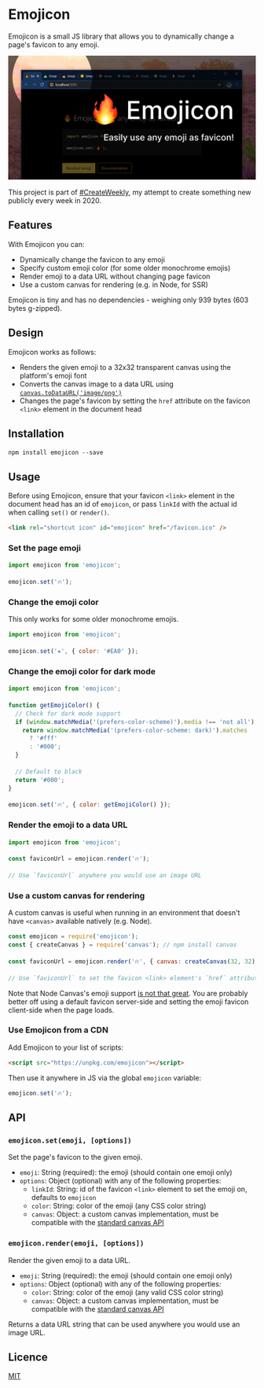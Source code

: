 # Emojicon

Emojicon is a small JS library that allows you to dynamically change a page's favicon to any emoji.

![Screenshot of browser tabs showing emoji favicons](./screenshot.png)

This project is part of [#CreateWeekly](https://dev.to/josephuspaye/createweekly-create-something-new-publicly-every-week-in-2020-1nh9), my attempt to create something new publicly every week in 2020.

## Features

With Emojicon you can:

- Dynamically change the favicon to any emoji
- Specify custom emoji color (for some older monochrome emojis)
- Render emoji to a data URL without changing page favicon
- Use a custom canvas for rendering (e.g. in Node, for SSR)

Emojicon is tiny and has no dependencies - weighing only 939 bytes (603 bytes g-zipped).

## Design

Emojicon works as follows:

- Renders the given emoji to a 32x32 transparent canvas using the platform's emoji font
- Converts the canvas image to a data URL using [`canvas.toDataURL('image/png')`](https://developer.mozilla.org/en-US/docs/Web/API/HTMLCanvasElement/toDataURL)
- Changes the page's favicon by setting the `href` attribute on the favicon `<link>` element in the document head

## Installation

```
npm install emojicon --save
```

## Usage

Before using Emojicon, ensure that your favicon `<link>` element in the document head has an id of `emojicon`, or pass `linkId` with the actual id when calling `set()` or `render()`.

```html
<link rel="shortcut icon" id="emojicon" href="/favicon.ico" />
```

### Set the page emoji

```js
import emojicon from 'emojicon';

emojicon.set('🔥');
```

### Change the emoji color

This only works for some older monochrome emojis.

```js
import emojicon from 'emojicon';

emojicon.set('✷', { color: '#EA0' });
```

### Change the emoji color for dark mode

```js
import emojicon from 'emojicon';

function getEmojiColor() {
  // Check for dark mode support
  if (window.matchMedia('(prefers-color-scheme)').media !== 'not all') {
    return window.matchMedia('(prefers-color-scheme: dark)').matches
      ? '#fff'
      : '#000';
  }

  // Default to black
  return '#000';
}

emojicon.set('🔥', { color: getEmojiColor() });
```

### Render the emoji to a data URL

```js
import emojicon from 'emojicon';

const faviconUrl = emojicon.render('🔥');

// Use `faviconUrl` anywhere you would use an image URL
```

### Use a custom canvas for rendering

A custom canvas is useful when running in an environment that doesn't have `<canvas>` available natively (e.g. Node).

```js
const emojicon = require('emojicon');
const { createCanvas } = require('canvas'); // npm install canvas

const faviconUrl = emojicon.render('🔥', { canvas: createCanvas(32, 32) });

// Use `faviconUrl` to set the favicon <link> element's `href` attribute
```

Note that Node Canvas's emoji support [is not that great](https://github.com/Automattic/node-canvas/issues/760). You are probably better off using a default favicon server-side and setting the emoji favicon client-side when the page loads.

### Use Emojicon from a CDN

Add Emojicon to your list of scripts:

```html
<script src="https://unpkg.com/emojicon"></script>
```

Then use it anywhere in JS via the global `emojicon` variable:

```js
emojicon.set('🔥');
```

## API

### `emojicon.set(emoji, [options])`

Set the page's favicon to the given emoji.

- `emoji`: String (required): the emoji (should contain one emoji only)
- `options`: Object (optional) with any of the following properties:
  - `linkId`: String: id of the favicon `<link>` element to set the emoji on, defaults to `emojicon`
  - `color`: String: color of the emoji (any CSS color string)
  - `canvas`: Object: a custom canvas implementation, must be compatible with the [standard canvas API](https://developer.mozilla.org/en-US/docs/Web/API/Canvas_API)

### `emojicon.render(emoji, [options])`

Render the given emoji to a data URL.

- `emoji`: String (required): the emoji (should contain one emoji only)
- `options`: Object (optional) with any of the following properties:
  - `color`: String: color of the emoji (any valid CSS color string)
  - `canvas`: Object: a custom canvas implementation, must be compatible with the [standard canvas API](https://developer.mozilla.org/en-US/docs/Web/API/Canvas_API)

Returns a data URL string that can be used anywhere you would use an image URL.

## Licence

[MIT](LICENCE)
